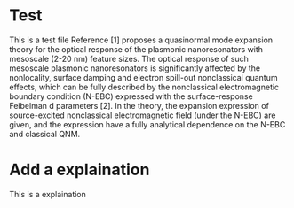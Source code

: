 # Test
This is a test file
Reference [1] proposes a quasinormal mode expansion theory for the optical response of the plasmonic nanoresonators with mesoscale (2-20 nm) feature sizes. The optical response of such mesoscale plasmonic nanoresonators is significantly affected by the nonlocality, surface damping and electron spill-out nonclassical quantum effects, which can be fully described by the nonclassical electromagnetic boundary condition (N-EBC) expressed with the surface-response Feibelman d parameters [2]. In the theory, the expansion expression of source-excited nonclassical electromagnetic field (under the N-EBC) are given, and the expression have a fully analytical dependence on the N-EBC and classical QNM.
# Add a explaination
This is a explaination
